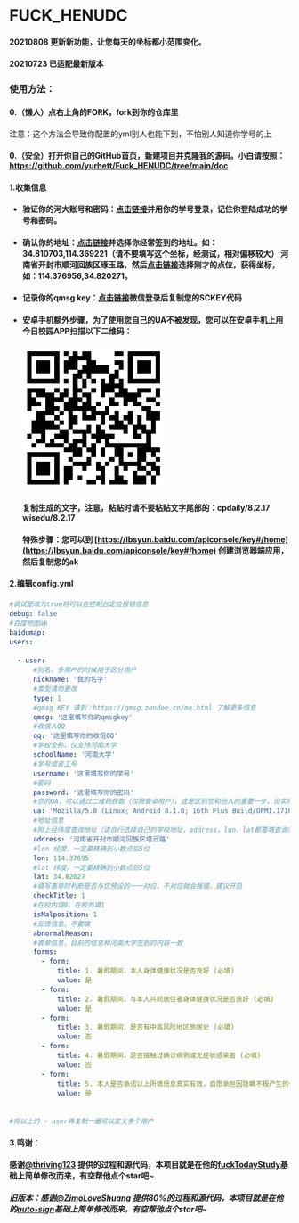 # FUCK_HENUDC

#### 20210808 更新新功能，让您每天的坐标都小范围变化。

#### 20210723 已适配最新版本

### 使用方法：

#### 0.（懒人）点右上角的FORK，fork到你的仓库里

注意：这个方法会导致你配置的yml别人也能下到，不怕别人知道你学号的上

#### 0.（安全）打开你自己的GitHub首页，新建项目并克隆我的源码。小白请按照：https://github.com/yurhett/Fuck_HENUDC/tree/main/doc

#### 1.收集信息

- #### 验证你的河大账号和密码：[点击链接](https://ids.henu.edu.cn/)并用你的学号登录，记住你登陆成功的学号和密码。

- #### 确认你的地址：[点击链接](https://lbs.qq.com/tool/getpoint/index.html)并选择你经常签到的地址。如：34.810703,114.369221（请不要填写这个坐标，经测试，相对偏移较大） 河南省开封市顺河回族区琢玉路，然后[点击链接](http://api.map.baidu.com/lbsapi/getpoint/index.html)选择刚才的点位，获得坐标，如：114.376956,34.820271。

- #### 记录你的qmsg key：[点击链接](https://qmsg.zendee.cn/)微信登录后复制您的SCKEY代码

- #### 安卓手机额外步骤，为了使用您自己的UA不被发现，您可以在安卓手机上用今日校园APP扫描以下二维码：

  ![image](./doc/qrcode.png)

  #### 复制生成的文字，注意，粘贴时请不要粘贴文字尾部的：cpdaily/8.2.17 wisedu/8.2.17
  
  #### 特殊步骤：您可以到 [https://lbsyun.baidu.com/apiconsole/key#/home](https://lbsyun.baidu.com/apiconsole/key#/home) 创建浏览器端应用，然后复制您的ak

#### 2.编辑config.yml

```yaml
#调试是改为true将可以在控制台定位报错信息
debug: false
#百度地图ak
baidumap:
users:

  - user:
      #别名，多用户的时候用于区分用户
      nickname: '我的名字'
      #类型请勿更改
      type: 1
      #qmsg KEY 请到：https://qmsg.zendee.cn/me.html 了解更多信息
      qmsg: '这里填写你的qmsgkey'
      #收信人QQ
      qq: '这里填写你的收信QQ'
      #学校全称，仅支持河南大学
      schoolName: '河南大学'
      #学号或者工号
      username: '这里填写你的学号'
      #密码
      password: '这里填写你的密码'
      #您的UA，可以通过二维码获取（仅限安卓用户），这是区别您和他人的重要一步，但实际上服务器并不会拿UA作为判断依据，所以懒人可以直接用我的
      ua: 'Mozilla/5.0 (Linux; Android 8.1.0; 16th Plus Build/OPM1.171019.026; wv) AppleWebKit/537.36 (KHTML, like Gecko) Version/4.0 Chrome/65.0.3325.110 Mobile Safari/537.36'
      #地址信息
      #附上经纬度查询地址（请自行选择自己的学校地址，address，lon，lat都要填查询到的）：http://api.map.baidu.com/lbsapi/getpoint/index.html
      address: '河南省开封市顺河回族区塔云路'
      #lon 经度，一定要精确到小数点后5位
      lon: 114.37695
      #lat 纬度，一定要精确到小数点后5位
      lat: 34.82027
      #填写表单时判断是否与您预设的一一对应，不对应就会报错，建议开启
      checkTitle: 1
      #在校内填0，在校外填1
      isMalposition: 1
      #反馈信息，不要填
      abnormalReason:
      #表单信息，目前的信息和河南大学签到的内容一致
      forms:
        - form:
            title: 1. 暑假期间，本人身体健康状况是否良好 (必填)
            value: 是
        - form:
            title: 2. 暑假期间，与本人共同居住者身体健康状况是否良好 (必填)
            value: 是
        - form:
            title: 3. 暑假期间，是否有中高风险地区旅居史 (必填)
            value: 否
        - form:
            title: 4. 暑假期间，是否接触过确诊病例或无症状感染者 (必填)
            value: 否
        - form:
            title: 5. 本人是否承诺以上所填信息真实有效，自愿承担因隐瞒不报产生的一切后果 (必填)
            value: 是


#将以上的 - user再复制一遍可以定义多个用户
```

#### 3.鸣谢：

#### 感谢[@thriving123](https://gitee.com/thriving123) 提供的过程和源代码，本项目就是在他的[fuckTodayStudy](https://gitee.com/thriving123/fuckTodayStudy)基础上简单修改而来，有空帮他点个star吧~

##### 旧版本：感谢[@ZimoLoveShuang](https://github.com/ZimoLoveShuang) 提供80%的过程和源代码，本项目就是在他的[auto-sign](https://github.com/ZimoLoveShuang/auto-sign)基础上简单修改而来，有空帮他点个star吧~